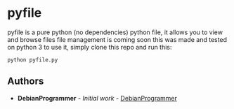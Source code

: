 # pyfile
pyfile is a pure python (no dependencies) python file, it allows you to view and browse files
file management is coming soon
this was made and tested on python 3
to use it, simply clone this repo and run this:
```
python pyfile.py
```
## Authors
* **DebianProgrammer** - *Initial work* - [DebianProgrammer](https://github.com/DebianProgrammer)
